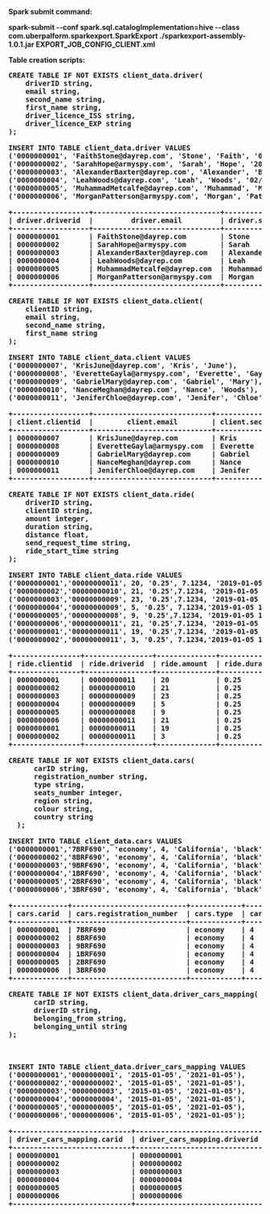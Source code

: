<b>Spark submit command:<b>
<p>spark-submit --conf spark.sql.catalogImplementation=hive --class com.uberpalform.sparkexport.SparkExport ./sparkexport-assembly-1.0.1.jar EXPORT_JOB_CONFIG_CLIENT.xml<p>


<b>Table creation scripts:</b>
<pre>
CREATE TABLE IF NOT EXISTS client_data.driver(
    driverID string,
    email string,
    second_name string,
    first_name string,
    driver_licence_ISS string,
    driver_licence_EXP string
);

INSERT INTO TABLE client_data.driver VALUES
('0000000001', 'FaithStone@dayrep.com', 'Stone', 'Faith', '02/05/15', '02/05/20'),
('0000000002', 'SarahHope@armyspy.com', 'Sarah', 'Hope', '20/10/15', '20/10/20'),
('0000000003', 'AlexanderBaxter@dayrep.com', 'Alexander', 'Baxter ', '02/05/15', '02/05/20'),
('0000000004', 'LeahWoods@dayrep.com', 'Leah', 'Woods', '02/05/15', '02/05/20'),
('0000000005', 'MuhammadMetcalfe@dayrep.com', 'Muhammad', 'Metcalfe', '02/05/15', '02/05/20'),
('0000000006', 'MorganPatterson@armyspy.com', 'Morgan', 'Patterson', '02/05/15', '02/05/20');

+------------------+------------------------------+---------------------+--------------------+----------------------------+----------------------------+
| driver.driverid  |         driver.email         | driver.second_name  | driver.first_name  | driver.driver_licence_iss  | driver.driver_licence_exp  |
+------------------+------------------------------+---------------------+--------------------+----------------------------+----------------------------+
| 0000000001       | FaithStone@dayrep.com        | Stone               | Faith              | 02/05/15                   | 02/05/20                   |
| 0000000002       | SarahHope@armyspy.com        | Sarah               | Hope               | 20/10/15                   | 20/10/20                   |
| 0000000003       | AlexanderBaxter@dayrep.com   | Alexander           | Baxter             | 02/05/15                   | 02/05/20                   |
| 0000000004       | LeahWoods@dayrep.com         | Leah                | Woods              | 02/05/15                   | 02/05/20                   |
| 0000000005       | MuhammadMetcalfe@dayrep.com  | Muhammad            | Metcalfe           | 02/05/15                   | 02/05/20                   |
| 0000000006       | MorganPatterson@armyspy.com  | Morgan              | Patterson          | 02/05/15                   | 02/05/20                   |
+------------------+------------------------------+---------------------+--------------------+----------------------------+----------------------------+

CREATE TABLE IF NOT EXISTS client_data.client(
    clientID string,
    email string,
    second_name string,
    first_name string
);

INSERT INTO TABLE client_data.client VALUES
('0000000007', 'KrisJune@dayrep.com', 'Kris', 'June'),
('0000000008', 'EveretteGayla@armyspy.com', 'Everette', 'Gayla'),
('0000000009', 'GabrielMary@dayrep.com', 'Gabriel', 'Mary'),
('0000000010', 'NanceMeghan@dayrep.com', 'Nance', 'Woods'),
('0000000011', 'JeniferChloe@dayrep.com', 'Jenifer', 'Chloe');

+------------------+----------------------------+---------------------+--------------------+
| client.clientid  |        client.email        | client.second_name  | client.first_name  |
+------------------+----------------------------+---------------------+--------------------+
| 0000000007       | KrisJune@dayrep.com        | Kris                | June               |
| 0000000008       | EveretteGayla@armyspy.com  | Everette            | Gayla              |
| 0000000009       | GabrielMary@dayrep.com     | Gabriel             | Mary               |
| 0000000010       | NanceMeghan@dayrep.com     | Nance               | Woods              |
| 0000000011       | JeniferChloe@dayrep.com    | Jenifer             | Chloe              |
+------------------+----------------------------+---------------------+--------------------+

CREATE TABLE IF NOT EXISTS client_data.ride(
    driverID string,
    clientID string,
    amount integer,
    duration string,
    distance float,
    send_request_time string,
    ride_start_time string
);

INSERT INTO TABLE client_data.ride VALUES
('0000000001','00000000011', 20, '0.25', 7.1234, '2019-01-05 13:31:15', '2019-01-05 13:35:15'),
('0000000002','00000000010', 21, '0.25',7.1234, '2019-01-05 13:31:15', '2019-01-05 13:35:15'),
('0000000003','00000000009', 23, '0.25',7.1234, '2019-01-05 13:31:15', '2019-01-05 13:35:15'),
('0000000004','00000000009', 5, '0.25', 7.1234,'2019-01-05 13:31:15', '2019-01-05 13:35:15'),
('0000000005','00000000008', 9, '0.25',7.1234, '2019-01-05 13:31:15', '2019-01-05 13:35:15'),
('0000000006','00000000011', 21, '0.25',7.1234, '2019-01-05 13:31:15', '2019-01-05 13:35:15'),
('0000000001','00000000011', 19, '0.25',7.1234, '2019-01-05 13:31:15', '2019-01-05 13:35:15'),
('0000000002','00000000011', 3, '0.25', 7.1234,'2019-01-05 13:31:15', '2019-01-05 13:35:15');

+----------------+----------------+--------------+----------------+----------------+-------------------------+-----------------------+
| ride.clientid  | ride.driverid  | ride.amount  | ride.duration  | ride.distance  | ride.send_request_time  | ride.ride_start_time  |
+----------------+----------------+--------------+----------------+----------------+-------------------------+-----------------------+
| 0000000001     | 00000000011    | 20           | 0.25           | 7.1234         | 2019-01-05 13:31:15     | 2019-01-05 13:35:15   |
| 0000000002     | 00000000010    | 21           | 0.25           | 7.1234         | 2019-01-05 13:31:15     | 2019-01-05 13:35:15   |
| 0000000003     | 00000000009    | 23           | 0.25           | 7.1234         | 2019-01-05 13:31:15     | 2019-01-05 13:35:15   |
| 0000000004     | 00000000009    | 5            | 0.25           | 7.1234         | 2019-01-05 13:31:15     | 2019-01-05 13:35:15   |
| 0000000005     | 00000000008    | 9            | 0.25           | 7.1234         | 2019-01-05 13:31:15     | 2019-01-05 13:35:15   |
| 0000000006     | 00000000011    | 21           | 0.25           | 7.1234         | 2019-01-05 13:31:15     | 2019-01-05 13:35:15   |
| 0000000001     | 00000000011    | 19           | 0.25           | 7.1234         | 2019-01-05 13:31:15     | 2019-01-05 13:35:15   |
| 0000000002     | 00000000011    | 3            | 0.25           | 7.1234         | 2019-01-05 13:31:15     | 2019-01-05 13:35:15   |
+----------------+----------------+--------------+----------------+----------------+-------------------------+-----------------------+

CREATE TABLE IF NOT EXISTS client_data.cars(
      carID string,
      registration_number string,
      type string,
      seats_number integer,
      region string,
      colour string,
      country string
  );

INSERT INTO TABLE client_data.cars VALUES
('0000000001','7BRF690', 'economy', 4, 'California', 'black', 'USA'),
('0000000002','8BRF690', 'economy', 4, 'California', 'black', 'USA'),
('0000000003','9BRF690', 'economy', 4, 'California', 'black', 'USA'),
('0000000004','1BRF690', 'economy', 4, 'California', 'black', 'USA'),
('0000000005','2BRF690', 'economy', 4, 'California', 'black', 'USA'),
('0000000006','3BRF690', 'economy', 4, 'California', 'black', 'USA');

+-------------+---------------------------+------------+--------------------+--------------+--------------+---------------+
| cars.carid  | cars.registration_number  | cars.type  | cars.seats_number  | cars.region  | cars.colour  | cars.country  |
+-------------+---------------------------+------------+--------------------+--------------+--------------+---------------+
| 0000000001  | 7BRF690                   | economy    | 4                  | California   | black        | USA           |
| 0000000002  | 8BRF690                   | economy    | 4                  | California   | black        | USA           |
| 0000000003  | 9BRF690                   | economy    | 4                  | California   | black        | USA           |
| 0000000004  | 1BRF690                   | economy    | 4                  | California   | black        | USA           |
| 0000000005  | 2BRF690                   | economy    | 4                  | California   | black        | USA           |
| 0000000006  | 3BRF690                   | economy    | 4                  | California   | black        | USA           |
+-------------+---------------------------+------------+--------------------+--------------+--------------+---------------+

CREATE TABLE IF NOT EXISTS client_data.driver_cars_mapping(
      carID string,
      driverID string,
      belonging_from string,
      belonging_until string
);



INSERT INTO TABLE client_data.driver_cars_mapping VALUES
('0000000001','0000000001', '2015-01-05', '2021-01-05'),
('0000000002','0000000002', '2015-01-05', '2021-01-05'),
('0000000003','0000000003', '2015-01-05', '2021-01-05'),
('0000000004','0000000004', '2015-01-05', '2021-01-05'),
('0000000005','0000000005', '2015-01-05', '2021-01-05'),
('0000000006','0000000006', '2015-01-05', '2021-01-05');

+----------------------------+-------------------------------+-------------------------------------+--------------------------------------+
| driver_cars_mapping.carid  | driver_cars_mapping.driverid  | driver_cars_mapping.belonging_from  | driver_cars_mapping.belonging_until  |
+----------------------------+-------------------------------+-------------------------------------+--------------------------------------+
| 0000000001                 | 0000000001                    | 2015-01-05                          | 2021-01-05                           |
| 0000000002                 | 0000000002                    | 2015-01-05                          | 2021-01-05                           |
| 0000000003                 | 0000000003                    | 2015-01-05                          | 2021-01-05                           |
| 0000000004                 | 0000000004                    | 2015-01-05                          | 2021-01-05                           |
| 0000000005                 | 0000000005                    | 2015-01-05                          | 2021-01-05                           |
| 0000000006                 | 0000000006                    | 2015-01-05                          | 2021-01-05                           |
+----------------------------+-------------------------------+-------------------------------------+--------------------------------------+

</pre>